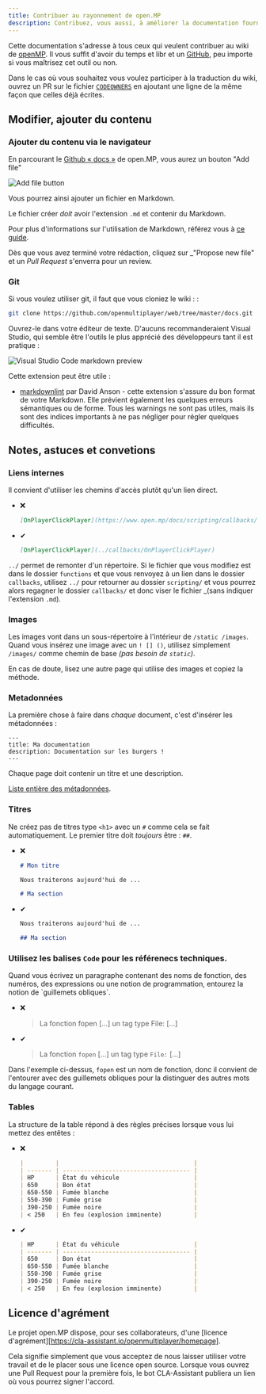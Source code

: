 ```yaml
---
title: Contribuer au rayonnement de open.MP
description: Contribuez, vous aussi, à améliorer la documentation fournie par open.MP et sa communauté.
---
```


Cette documentation s'adresse à tous ceux qui veulent contribuer au wiki de [openMP](https://open.mp). Il vous suffit d'avoir du temps et libr et un [GitHub](https://github.com), peu importe si vous maîtrisez cet outil ou non.

Dans le cas où vous souhaitez vous voulez participer à la traduction du wiki, ouvrez un PR sur le fichier [`CODEOWNERS`](https://github.com/openmultiplayer/wiki/tree/master/CODEOWNERS) en ajoutant une ligne de la même façon que celles déjà écrites.

## Modifier, ajouter du contenu
### Ajouter du contenu via le navigateur

En parcourant le [Github « docs »](https://github.com/openmultiplayer/web/tree/master/docs) de open.MP, vous aurez un bouton "Add file"

![Add file button](images/contributing/add-new-file.png)

Vous pourrez ainsi ajouter un fichier en Markdown.

Le fichier créer _doit_ avoir l'extension `.md` et contenir du Markdown. 

Pour plus d'informations sur l'utilisation de Markdown, référez vous à [ce guide](https://guides.github.com/features/mastering-markdown/).

Dès que vous avez terminé votre rédaction, cliquez sur _"Propose new file" et un _Pull Request_ s'enverra pour un review.

### Git

Si vous voulez utiliser git, il faut que vous cloniez le wiki : :

```sh
git clone https://github.com/openmultiplayer/web/tree/master/docs.git
```

Ouvrez-le dans votre éditeur de texte. D'aucuns recommanderaient Visual Studio, qui semble être l'outils le plus apprécié des développeurs tant il est pratique :

![Visual Studio Code markdown preview](images/contributing/vscode.png)

Cette extension peut être utile :

- [markdownlint](https://marketplace.visualstudio.com/items?itemName=DavidAnson.vscode-markdownlint) par David Anson - cette extension s'assure du bon format de votre Markdown. Elle prévient également les quelques erreurs sémantiques ou de forme. Tous les warnings ne sont pas utiles, mais ils sont des indices importants à ne pas négliger pour régler quelques difficultés.

## Notes, astuces et convetions

### Liens internes

Il convient d'utiliser les chemins d'accès plutôt qu'un lien direct.

- ❌

  ```md
  [OnPlayerClickPlayer](https://www.open.mp/docs/scripting/callbacks/OnPlayerClickPlayer)
  ```

- ✔

  ```md
  [OnPlayerClickPlayer](../callbacks/OnPlayerClickPlayer)
  ```

`../` permet de remonter d'un répertoire. Si le fichier que vous modifiez est dans le dossier `functions` et que vous renvoyez à un lien dans le dossier `callbacks`, utilisez `../` pour retourner au dossier `scripting/` et vous pourrez alors regagner le dossier `callbacks/` et donc viser le fichier _(sans indiquer l'extension `.md`).

### Images

Les images vont dans un sous-répertoire à l'intérieur de `/static /images`. Quand vous insérez une image avec un `! [] ()`, utilisez simplement `/images/` comme chemin de base _(pas besoin de `static`)_.

En cas de doute, lisez une autre page qui utilise des images et copiez la méthode.

### Metadonnées

La première chose à faire dans _chaque_ document, c'est d'insérer les métadonnées :

```mdx
---
title: Ma documentation
description: Documentation sur les burgers !
---
```

Chaque page doit contenir un titre et une description.

[Liste entière des métadonnées](https://v2.docusaurus.io/docs/markdown-features#markdown-headers).

### Titres

Ne créez pas de titres type `<h1>` avec un `#` comme cela se fait automatiquement. Le premier titre doit _toujours_ être : `##`.

- ❌

  ```md
  # Mon titre

  Nous traiterons aujourd'hui de ...

  # Ma section
  ```

- ✔

  ```md
  Nous traiterons aujourd'hui de ...

  ## Ma section
  ```

### Utilisez les balises `Code` pour les référenecs techniques.

Quand vous écrivez un paragraphe contenant des noms de fonction, des numéros, des expressions ou une notion de programmation, entourez la notion de \`guillemets obliques\`.

- ❌

  > La fonction fopen [...] un tag type File: [...]

- ✔

  > La fonction `fopen` [...] un tag type `File:` [...]
  
Dans l'exemple ci-dessus, `fopen` est un nom de fonction, donc il convient de l'entourer avec des guillemets obliques pour la distinguer des autres mots du langage courant.

### Tables

La structure de la table répond à des règles précises lorsque vous lui mettez des entêtes :

- ❌

  ```md
  |         |                                      |
  | ------- | ------------------------------------ |
  | HP      | État du véhicule                     |
  | 650     | Bon état                             |
  | 650-550 | Fumée blanche                        |
  | 550-390 | Fumée grise                          |
  | 390-250 | Fumée noire                          |
  | < 250   | En feu (explosion imminente)         |
  ```

- ✔

  ```md
  | HP      | État du véhicule                     |
  | ------- | ------------------------------------ |
  | 650     | Bon état                             |
  | 650-550 | Fumée blanche                        |
  | 550-390 | Fumée grise                          |
  | 390-250 | Fumée noire                          |
  | < 250   | En feu (explosion imminente)         |  
  ```

## Licence d'agrément

Le projet open.MP dispose, pour ses collaborateurs, d'une [licence d'agrément][https://cla-assistant.io/openmultiplayer/homepage].

Cela signifie simplement que vous acceptez de nous laisser utiliser votre travail et de le placer sous une licence open source. Lorsque vous ouvrez une Pull Request pour la première fois, le bot CLA-Assistant publiera un lien où vous pourrez signer l'accord.
